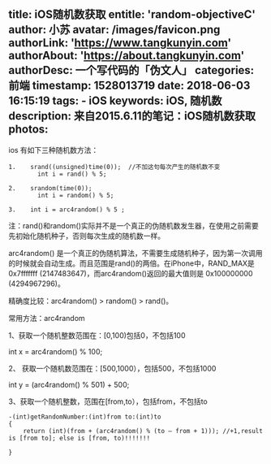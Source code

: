 title: iOS随机数获取
entitle: 'random-objectiveC'
author: 小苏
avatar: /images/favicon.png
authorLink: 'https://www.tangkunyin.com'
authorAbout: 'https://about.tangkunyin.com'
authorDesc: 一个写代码的「伪文人」
categories: 前端
timestamp: 1528013719
date: 2018-06-03 16:15:19
tags:
    - iOS
keywords: iOS, 随机数
description: 来自2015.6.11的笔记：iOS随机数获取
photos:
---

ios 有如下三种随机数方法：

```
1.    srand((unsigned)time(0));  //不加这句每次产生的随机数不变
        int i = rand() % 5;      

2.    srandom(time(0));
        int i = random() % 5;

3.    int i = arc4random() % 5 ;
```
 

注：rand()和random()实际并不是一个真正的伪随机数发生器，在使用之前需要先初始化随机种子，否则每次生成的随机数一样。

arc4random() 是一个真正的伪随机算法，不需要生成随机种子，因为第一次调用的时候就会自动生成。而且范围是rand()的两倍。在iPhone中，RAND_MAX是0x7fffffff (2147483647)，而arc4random()返回的最大值则是 0x100000000 (4294967296)。

精确度比较：arc4random()  >  random()  >  rand()。

 

常用方法：arc4random

 

1、获取一个随机整数范围在：[0,100)包括0，不包括100

int x = arc4random() % 100;

2、  获取一个随机数范围在：[500,1000），包括500，不包括1000

int y = (arc4random() % 501) + 500;

3、获取一个随机整数，范围在[from,to），包括from，不包括to

```
-(int)getRandomNumber:(int)from to:(int)to
{
    return (int)(from + (arc4random() % (to – from + 1))); //+1,result is [from to]; else is [from, to)!!!!!!!

}

```

